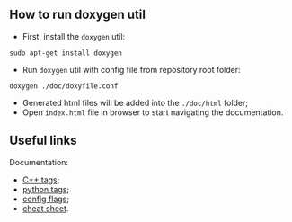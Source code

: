 
## How to run doxygen util
* First, install the ``doxygen`` util:

`sudo apt-get install doxygen`

* Run ``doxygen`` util with config file from repository root folder:

`doxygen ./doc/doxyfile.conf`

* Generated html files will be added into the `./doc/html` folder;
* Open `index.html` file in browser to start navigating the documentation.

## Useful links
Documentation:
* [C++ tags](https://www.doxygen.nl/manual/docblocks.html#cppblock);
* [python tags](https://www.doxygen.nl/manual/docblocks.html#pythonblocks);
* [config flags](https://www.doxygen.nl/manual/config.html#cfg_input);
* [cheat sheet](https://www.mitk.org/w/images/1/1c/BugSquashingSeminars%242013-07-17-DoxyReference.pdf).